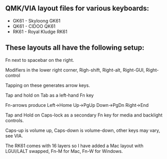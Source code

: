 QMK/VIA layout files for various keyboards:
-----

* GK61 - Skyloong GK61
* QK61 - CIDOO QK61
* RK61 - Royal Kludge RK61

These layouts all have the following setup:
-----

Fn next to spacebar on the right.

Modifiers in the lower right corner, Righ-shift, Right-alt, Right-GUI, Right-control

Tapping on these generates arrow keys.

Tap and hold on Tab as a left-hand Fn key

Fn-arrows produce Left->Home Up->PgUp Down->PgDn Right->End

Tap and Hold on Caps-lock as a secondary Fn key for media and backlight controls.

Caps-up is volume up, Caps-down is volume-down, other keys may vary, see VIA.

The RK61 comes with 16 layers so I have added a Mac layout with LGUI/LALT swapped, Fn-M for Mac, Fn-W for Windows.
